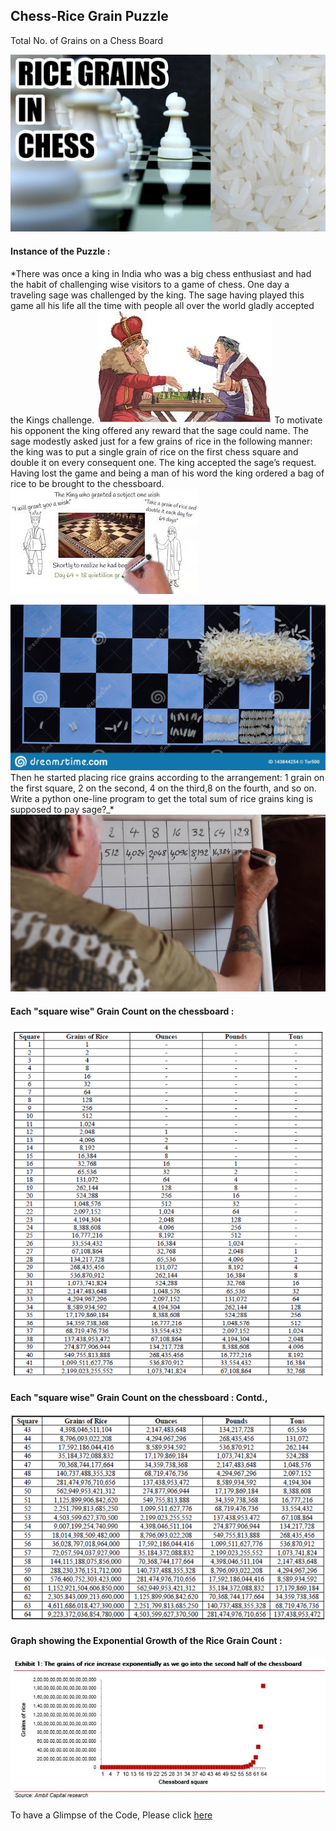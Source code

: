
## Chess-Rice Grain Puzzle
Total No. of Grains on a Chess Board        
          
![enter image description here](https://github.com/Chetan-git2786/Chess_Rice_Grain_Puzzle/blob/main/rice-grains-chess_1.jpg?raw=true)

####  Instance of the Puzzle :
*There was once a king in India who was a big chess enthusiast and had the habit of challenging wise visitors to a game of chess. One day a traveling sage was challenged by the king. The sage having played this game all his life all the time with people all over the world gladly accepted the Kings challenge. 
![enter image description here](https://github.com/Chetan-git2786/Chess_Rice_Grain_Puzzle/blob/main/rice-grains-chess_2.jpg?raw=true)
To motivate his opponent the king offered any reward that the sage could name. The sage modestly asked just for a few grains of rice in the following manner: the king was to put a single grain of rice on the first chess square and double it on every consequent one. 
The king accepted the sage’s request. Having lost the game and being a man of his word the king ordered a bag of rice to be brought to the chessboard.
![enter image description here](https://github.com/Chetan-git2786/Chess_Rice_Grain_Puzzle/blob/main/rice-grains-chess_7.jpg?raw=true)

![enter image description here](https://github.com/Chetan-git2786/Chess_Rice_Grain_Puzzle/blob/main/rice-grains-chess_6.jpg?raw=true)
 Then he started placing rice grains according to the arrangement: 1 grain on the first square, 2 on the second, 4 on the third,8 on the fourth, and so on. Write a python one-line program to get the total sum of rice grains king is supposed to pay sage?_*
 ![enter image description here](https://github.com/Chetan-git2786/Chess_Rice_Grain_Puzzle/blob/main/rice-grains-chess_8.jpg?raw=true)

#### Each "square wise" Grain Count on the chessboard :
![enter image description here](https://github.com/Chetan-git2786/Chess_Rice_Grain_Puzzle/blob/main/Rice_Grain_Chess_Challenge_Key_Pg1.PNG?raw=true)
#### Each "square wise" Grain Count on the chessboard  :              Contd.,
![enter image description here](https://github.com/Chetan-git2786/Chess_Rice_Grain_Puzzle/blob/main/Rice_Grain_Chess_Challenge_Key_Pg2.PNG?raw=true)

#### Graph showing the Exponential Growth of the Rice Grain Count :
![enter image description here](https://github.com/Chetan-git2786/Chess_Rice_Grain_Puzzle/blob/main/rice-grains-chess_10.jpg?raw=true)

To have a Glimpse of the Code, Please click [here](https://github.com/Chetan-git2786/Chess_Rice_Grain_Puzzle/blob/main/Chess_Rice_Grain_Puzzle.ipynb)
